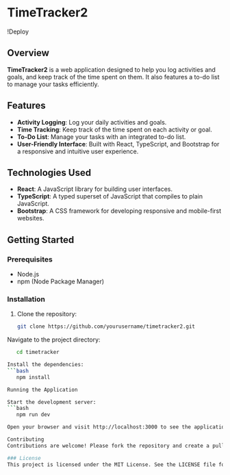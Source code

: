 # TimeTracker2

!Deploy

## Overview

**TimeTracker2** is a web application designed to help you log activities and goals, and keep track of the time spent on them. It also features a to-do list to manage your tasks efficiently.

## Features

- **Activity Logging**: Log your daily activities and goals.
- **Time Tracking**: Keep track of the time spent on each activity or goal.
- **To-Do List**: Manage your tasks with an integrated to-do list.
- **User-Friendly Interface**: Built with React, TypeScript, and Bootstrap for a responsive and intuitive user experience.

## Technologies Used

- **React**: A JavaScript library for building user interfaces.
- **TypeScript**: A typed superset of JavaScript that compiles to plain JavaScript.
- **Bootstrap**: A CSS framework for developing responsive and mobile-first websites.

## Getting Started

### Prerequisites

- Node.js
- npm (Node Package Manager)

### Installation

1. Clone the repository:
   ```bash
   git clone https://github.com/yourusername/timetracker2.git
   
Navigate to the project directory:

```bash
   cd timetracker

Install the dependencies:
```bash
   npm install

Running the Application

Start the development server:
```bash
   npm run dev

Open your browser and visit http://localhost:3000 to see the application in action.

Contributing
Contributions are welcome! Please fork the repository and create a pull request with your changes.

### License
This project is licensed under the MIT License. See the LICENSE file for details.
